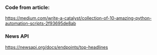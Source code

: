 ### Code from article: 
https://medium.com/write-a-catalyst/collection-of-10-amazing-python-automation-scripts-2f93695de8ab

### News API
https://newsapi.org/docs/endpoints/top-headlines